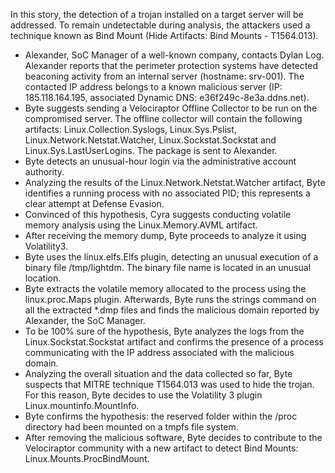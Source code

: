 In this story, the detection of a trojan installed on a target server will be addressed. To remain undetectable during analysis, the attackers used a technique known as Bind Mount (Hide Artifacts: Bind Mounts - T1564.013).

* Alexander, SoC Manager of a well-known company, contacts Dylan Log. Alexander reports that the perimeter protection systems have detected beaconing activity from an internal server (hostname: srv-001). The contacted IP address belongs to a known malicious server (IP: 185.118.164.195, associated Dynamic DNS: e36f249c-8e3a.ddns.net).
* Byte suggests sending a Velociraptor Offline Collector to be run on the compromised server. The offline collector will contain the following artifacts: Linux.Collection.Syslogs, Linux.Sys.Pslist, Linux.Network.Netstat.Watcher, Linux.Sockstat.Sockstat and Linux.Sys.LastUserLogins. The package is sent to Alexander.
* Byte detects an unusual-hour login via the administrative account authority.
* Analyzing the results of the Linux.Network.Netstat.Watcher artifact, Byte identifies a running process with no associated PID; this represents a clear attempt at Defense Evasion.
* Convinced of this hypothesis, Cyra suggests conducting volatile memory analysis using the Linux.Memory.AVML artifact.
* After receiving the memory dump, Byte proceeds to analyze it using Volatility3.
* Byte uses the linux.elfs.Elfs plugin, detecting an unusual execution of a binary file /tmp/lightdm. The binary file name is located in an unusual location.
* Byte extracts the volatile memory allocated to the process using the linux.proc.Maps plugin. Afterwards, Byte runs the strings command on all the extracted *.dmp files and finds the malicious domain reported by Alexander, the SoC Manager.
* To be 100% sure of the hypothesis, Byte analyzes the logs from the Linux.Sockstat.Sockstat artifact and confirms the presence of a process communicating with the IP address associated with the malicious domain.
* Analyzing the overall situation and the data collected so far, Byte suspects that MITRE technique T1564.013 was used to hide the trojan. For this reason, Byte decides to use the Volatility 3 plugin Linux.mountinfo.MountInfo.
* Byte confirms the hypothesis: the reserved folder within the /proc directory had been mounted on a tmpfs file system.
* After removing the malicious software, Byte decides to contribute to the Velociraptor community with a new artifact to detect Bind Mounts: Linux.Mounts.ProcBindMount.